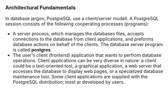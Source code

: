 ### Architectural Fundamentals

In database jargon, PostgreSQL use a client/server modell. A PostgreSQL session consists of the following cooperating processes (programs):

- A server process, which manages the databases files, accepts connections to the database from client applications, and preforms database actions on behalf of the clients. The database server program is called **postgres**.
- The user's client (frontend) application that wants to perfrom database operations. Client applications can be very diverse in nature: a client could be a text-oriented tool, a graphical application, a web server that accesses the database to display web pages, or a specialized database maintenance tool. Some client applications are supplied with the PostgreSQL distribution; most ar developed by users.
